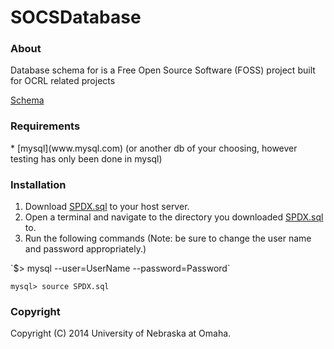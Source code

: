 SOCSDatabase
========

<h3>About</h3>
Database schema for is a Free Open Source Software (FOSS) project built for OCRL related projects

<a href="https://github.com/spdx-tools/Database/blob/master/Schema.md">Schema</a>

<h3>Requirements</h3>
* [mysql](www.mysql.com) (or another db of your choosing, however testing has only been done in mysql)




<h3>Installation</h3>
<ol>
  <li>Download <a href="https://github.com/spdx-tools/Database/blob/master/SPDX.sql">SPDX.sql</a> to your host server.</li>
  <li>Open a terminal and navigate to the directory you downloaded <a href="https://github.com/spdx-tools/Database/blob/master/SPDX.sql">SPDX.sql</a> to.</li>
  <li>Run the following commands (Note: be sure to change the user name and password appropriately.)</li>
</ol>
`$> mysql --user=UserName --password=Password`

`mysql> source SPDX.sql`

<h3>Copyright</h3>
Copyright (C) 2014 University of Nebraska at Omaha.
